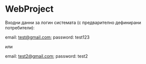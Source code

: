 # WebProject
Входни данни за логин системата (с предварително дефинирани потребители):

email: test@gmail.com; password: test123

или

email: test2@gmail.com; password: test2
